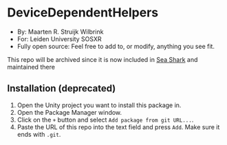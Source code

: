 # DeviceDependentHelpers

- By: Maarten R. Struijk Wilbrink
- For: Leiden University SOSXR
- Fully open source: Feel free to add to, or modify, anything you see fit.

This repo will be archived since it is now included in [Sea Shark](https://github.com/solo-fsw/sosxr-unity-seashark) and maintained there

## Installation (deprecated)
1. Open the Unity project you want to install this package in.
2. Open the Package Manager window.
3. Click on the `+` button and select `Add package from git URL...`.
4. Paste the URL of this repo into the text field and press `Add`. Make sure it ends with `.git`.


